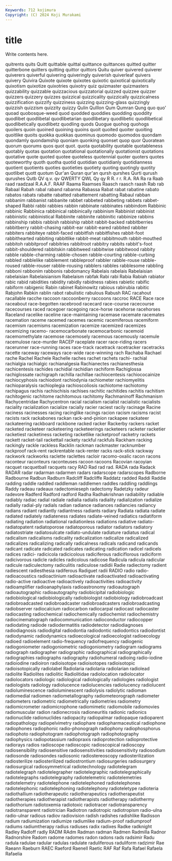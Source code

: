 ```yaml
---
Keywords: 712 kojimura
Copyright: (C) 2024 Koji Murakami
---
```


# title

Write contents here.



quitrents quits Quitt quittable quittal
quittance quittances quitted quitter quitterbone quitters quitting quittor quittors Quitu
quiver quivered quiverer quiverers quiverful quivering quiveringly quiverish quiverleaf quivers
quivery Quivira Quixote quixote quixotes quixotic quixotical quixotically quixotism quixotize
quixotries quixotry quiz quizmaster quizmasters quizzability quizzable quizzacious quizzatorial quizzed
quizzee quizzer quizzers quizzery quizzes quizzical quizzicality quizzically quizzicalness quizzification
quizzify quizziness quizzing quizzing-glass quizzingly quizzish quizzism quizzity quizzy Qulin
Qulllon Qum Qumran Qung quo quo' quoad quobosque-weed quod quodded
quoddies quodding quoddity quodlibet quodlibetal quodlibetarian quodlibetary quodlibetic quodlibetical quodlibetically
quodlibetz quodling quods Quogue quohog quohogs quoilers quoin quoined quoining
quoins quoit quoited quoiter quoiting quoitlike quoits quokka quokkas quominus
quomodo quomodos quondam quondamly quondamship quoniam quonking quonset quop quor
Quoratean quorum quorums quos quot quot. quota quotability quotable quotableness
quotably quotas quotation quotational quotationally quotationist quotations quotative quote quoted
quotee quoteless quotennial quoter quoters quotes quoteworthy quoth quotha quotid
quotidian quotidianly quotidianness quotient quotients quoties quotieties quotiety quoting quotingly
quotity quotlibet quott quotum Qur'an Quran qur'an qursh qurshes Qurti
qurush qurushes Qutb QV q.v. qv QWERTY QWL Qy qy
R R. r r. R.A. RA Ra ra Raab raad
raadzaal R.A.A.F. RAAF Raama Raamses Raasch raasch raash Rab rab
Rabaal Rabah rabal raband rabanna Rabassa Rabat rabat rabatine rabato
rabatos rabats rabatte rabatted rabattement rabatting Rabaul rabban rabbanim rabbanist
rabbanite rabbet rabbeted rabbeting rabbets rabbet-shaped Rabbi rabbi rabbies rabbin
rabbinate rabbinates rabbindom Rabbinic rabbinic Rabbinica rabbinical rabbinically rabbinism Rabbinist
rabbinist rabbinistic rabbinistical Rabbinite rabbinite rabbinitic rabbinize rabbins rabbinship rabbis
rabbish rabbiship rabbit rabbit-backed rabbitberries rabbitberry rabbit-chasing rabbit-ear rabbit-eared rabbited
rabbiter rabbiters rabbiteye rabbit-faced rabbitfish rabbitfishes rabbit-foot rabbithearted rabbiting rabbitlike
rabbit-meat rabbitmouth rabbit-mouthed rabbitoh rabbitproof rabbitries rabbitroot rabbitry rabbits rabbit's-foot
rabbit-shouldered rabbitskin rabbitweed rabbitwise rabbitwood rabbity rabble rabble-charming rabble-chosen rabble-courting
rabble-curbing rabbled rabblelike rabblement rabbleproof rabbler rabble-rouse rabble-roused rabble-rouser rabble-rousing
rabblers rabbles rabblesome rabbling rabboni rabbonim rabbonis rabdomancy Rabelais rabelais
Rabelaisian rabelaisian Rabelaisianism Rabelaism rabfak Rabi rabi Rabia Rabiah rabiator
rabic rabid rabidities rabidity rabidly rabidness rabies rabietic rabific rabiform
rabigenic Rabin rabinet Rabinowitz rabious rabirubia rabitic Rabjohn Rabkin rablin
rabot rabulistic rabulous Rabush RAC racahout racallable racche raccoon raccoonberry
raccoons raccroc RACE Race race raceabout race-begotten racebrood racecard race-course
racecourse racecourses raced racegoer racegoing race-horse racehorse racehorses Raceland racelike
raceline race-maintaining racemase racemate racemates racemation raceme racemed racemes racemic
racemiferous racemiform racemism racemisms racemization racemize racemized racemizes racemizing racemo-
racemocarbonate racemocarbonic racemoid racemomethylate racemose racemosely racemous racemously racemule racemulose
race-murder RACEP raceplate racer race-riding racers racerunner race-running races race-track
racetrack racetracker racetracks racette raceway raceways race-wide race-winning rach Rachaba
Rachael rache Rachel Rachele Rachelle raches rachet rachets rachi- rachial
rachialgia rachialgic rachianalgesia Rachianectes rachianesthesia rachicentesis rachides rachidial rachidian rachiform
Rachiglossa rachiglossate rachigraph rachilla rachillae rachiocentesis rachiococainize rachiocyphosis rachiodont rachiodynia
rachiometer rachiomyelitis rachioparalysis rachioplegia rachioscoliosis rachiotome rachiotomy rachipagus rachis rachischisis
rachises rachitic rachitides rachitis rachitism rachitogenic rachitome rachitomous rachitomy Rachmaninoff
Rachmanism Rachycentridae Rachycentron racial racialism racialist racialistic racialists raciality racialization
racialize racially racier raciest racily racinage Racine raciness racinesses racing
racinglike racings racion racism racisms racist racists rack rackabones rackan
rack-and-pinion rackapee rackateer rackateering rackboard rackbone racked racker Rackerby rackers
racket racketed racketeer racketeering racketeerings racketeers racketer racketier racketiest racketiness
racketing racketlike racketproof racketry rackets rackett racket-tail rackettail rackety rackful
rackfuls Rackham racking rackingly rackle rackless Racklin rackman rackmaster racknumber
rackproof rack-rent rackrentable rack-renter racks rack-stick rackway rackwork rackworks raclette
raclettes racloir racomo-oxalic racon racons raconteur raconteurs raconteuses racoon racoons
Racovian racoyian racquet racquetball racquets racy RAD Rad rad rad.
RADA rada Radack RADAR radar radarman radarmen radars radarscope radarscopes
Radborne Radbourne Radbun Radburn Radcliff Radcliffe Raddatz radded Raddi Raddie
radding raddle raddled raddleman raddlemen raddles raddling raddlings Raddy radeau
radeaux radectomieseph radectomy Radetzky radeur radevore Radferd Radford radford Radha
Radhakrishnan radiability radiable radiably radiac radial radiale radialia radialis radiality
radialization radialize radially radial-ply radials radian radiance radiances radiancies radiancy
radians radiant radiantly radiantness radiants radiary Radiata radiata radiate radiated
radiately radiateness radiates radiate-veined radiatics radiatiform radiating radiation radiational radiationless
radiations radiative radiato- radiatopatent radiatoporose radiatoporous radiator radiators radiatory radiatostriate
radiatosulcate radiato-undulate radiature radiatus radical radicalism radicalisms radicality radicalization radicalize
radicalized radicalizes radicalizing radically radicalness radicals radicand radicands radicant radicate
radicated radicates radicating radication radicel radicels radices radici- radicicola radicicolous
radiciferous radiciflorous radiciform radicivorous radicle radicles radicolous radicose Radicula radicula
radicular radicule radiculectomy radiculitis radiculose radidii Radie radiectomy radient radiescent
radiesthesia radiferous Radiguet radii RADIO radio radio- radioacoustics radioactinium radioactivate
radioactivated radioactivating radio-active radioactive radioactively radioactivities radioactivity radioamplifier radioanaphylaxis radioastronomy
radioautograph radioautographic radioautography radiobicipital radiobiologic radiobiological radiobiologically radiobiologist radiobiology radiobroadcast
radiobroadcasted radiobroadcaster radiobroadcasters radiobroadcasting radiobserver radiocalcium radiocarbon radiocarpal radiocast radiocaster
radiocasting radiochemical radiochemically radiochemist radiochemistry radiocinematograph radiocommunication radioconductor radiocopper radiodating
radiode radiodermatitis radiodetector radiodiagnoses radiodiagnosis radiodigital radiodontia radiodontic radiodontics radiodontist
radiodynamic radiodynamics radioecological radioecologist radioecology radioed radioelement radio-frequency radiofrequency radiogenic
radiogoniometer radiogoniometric radiogoniometry radiogram radiograms radiograph radiographer radiographic radiographical radiographically
radiographies radiographs radiography radiohumeral radioing radio-iodine radioiodine radioiron radioisotope radioisotopes
radioisotopic radioisotopically radiolabel Radiolaria radiolaria radiolarian radiolead radiolite Radiolites radiolitic
Radiolitidae radiolocation radiolocator radiolocators radiologic radiological radiologically radiologies radiologist radiologists
radiology radiolucence radiolucencies radiolucency radiolucent radioluminescence radioluminescent radiolysis radiolytic radioman
radiomedial radiomen radiometallography radiometeorograph radiometer radiometers radiometric radiometrically radiometries radiometry
radiomicrometer radiomicrophone radiomimetic radiomobile radiomovies radiomuscular radion radionecrosis radioneuritis radionic
radionics radionuclide radionuclides radiopacity radiopalmar radiopaque radioparent radiopathology radiopelvimetry radiophare
radiopharmaceutical radiophone radiophones radiophonic radio-phonograph radiophony radiophosphorus radiophoto radiophotogram radiophotograph
radiophotography radiophysics radiopotassium radiopraxis radioprotection radioprotective radiorays radios radioscope radioscopic
radioscopical radioscopy radiosensibility radiosensitive radiosensitivities radiosensitivity radiosodium radiosonde radiosondes radiosonic
radiostereoscopy radiosterilization radiosterilize radiosterilized radiostrontium radiosurgeries radiosurgery radiosurgical radiosymmetrical radiotechnology
radiotelegram radiotelegraph radiotelegrapher radiotelegraphic radiotelegraphically radiotelegraphs radiotelegraphy radiotelemetric radiotelemetries radiotelemetry
radiotelephone radiotelephoned radiotelephones radiotelephonic radiotelephoning radiotelephony radioteletype radioteria radiothallium radiotherapeutic
radiotherapeutics radiotherapeutist radiotherapies radiotherapist radiotherapists radiotherapy radiothermy radiothorium radiotoxemia radiotoxic
radiotracer radiotransparency radiotransparent radiotrician Radiotron radiotropic radiotropism radio-ulna radio-ulnar radious
radiov radiovision radish radishes radishlike Radisson radium radiumization radiumize radiumlike
radium-proof radiumproof radiums radiumtherapy radius radiuses radix radixes Radke radknight
Radley Radloff radly RADM RAdm Radman radman Radmen Radmilla Radnor
Radnorshire Radom radome radomes radon radons rads radsimir Radu radula
radulae radular radulas radulate raduliferous raduliform radzimir Rae Raeann Raeburn
RAEC Raeford Raenell Raetic RAF Raf Rafa Rafael Rafaela Rafaelia
